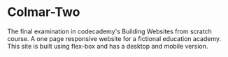 # Colmar-Two
The final examination in codecademy's Building Websites from scratch course. A one page responsive website for a fictional education academy.
This site is built using flex-box and has a desktop and mobile version.
